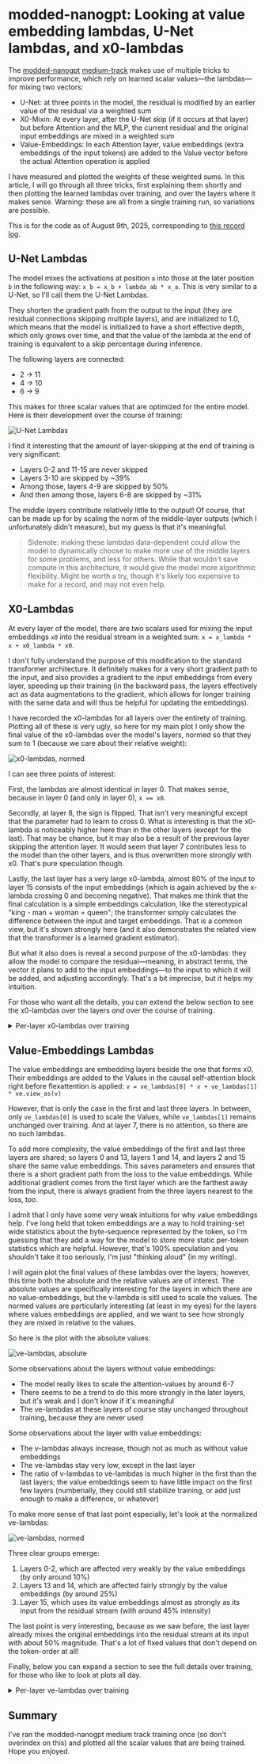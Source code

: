 # modded-nanogpt: Looking at value embedding lambdas, U-Net lambdas, and x0-lambdas

The [modded-nanogpt](https://github.com/KellerJordan/modded-nanogpt/tree/master) [medium-track](https://github.com/KellerJordan/modded-nanogpt/blob/master/train_gpt_medium.py) makes use of multiple tricks to improve performance, which rely on learned scalar values&mdash;the lambdas&mdash;for mixing two vectors:

- U-Net: at three points in the model, the residual is modified by an earlier value of the residual via a weighted sum
- X0-Mixin: At every layer, after the U-Net skip (if it occurs at that layer) but before Attention and the MLP, the current residual and the original input embeddings are mixed in a weighted sum
- Value-Embeddings: In each Attention layer, value embeddings (extra embeddings of the input tokens) are added to the Value vector before the actual Attention operation is applied

I have measured and plotted the weights of these weighted sums. In this article, I will go through all three tricks, first explaining them shortly and then plotting the learned lambdas over training, and over the layers where it makes sense. Warning: these are all from a single training run, so variations are possible.

This is for the code as of August 9th, 2025, corresponding to [this record log](https://github.com/KellerJordan/modded-nanogpt/blob/master/records/042225_GPT2Medium_Record8/075_640429f2-e726-4e83-aa27-684626239ffc.txt).

## U-Net Lambdas

The model mixes the activations at position `a` into those at the later position `b` in the following way: `x_b = x_b + lambda_ab * x_a`. This is very similar to a U-Net, so I'll call them the U-Net Lambdas.

They shorten the gradient path from the output to the input (they are residual connections skipping multiple layers), and are initialized to 1.0, which means that the model is initialized to have a short effective depth, which only grows over time, and that the value of the lambda at the end of training is equivalent to a skip percentage during inference.

The following layers are connected:

- 2 &rarr; 11
- 4 &rarr; 10
- 6 &rarr; 9

This makes for three scalar values that are optimized for the entire model. Here is their development over the course of training:

![U-Net Lambdas](images/unet-lambdas.png)

I find it interesting that the amount of layer-skipping at the end of training is very significant:

- Layers 0-2 and 11-15 are never skipped
- Layers 3-10 are skipped by ~39%
- Among those, layers 4-9 are skipped by 50%
- And then among those, layers 6-8 are skipped by ~31%

The middle layers contribute relatively little to the output! Of course, that can be made up for by scaling the norm of the middle-layer outputs (which I unfortunately didn't measure), but my guess is that it's meaningful.

> Sidenote: making these lambdas data-dependent could allow the model to dynamically choose to make more use of the middle layers for some problems, and less for others. While that wouldn't save compute in this architecture, it would give the model more algorithmic flexibility. Might be worth a try, though it's likely too expensive to make for a record, and may not even help.

## X0-Lambdas

At every layer of the model, there are two scalars used for mixing the input embeddings `x0` into the residual stream in a weighted sum: `x = x_lambda * x + x0_lambda * x0`.

I don't fully understand the purpose of this modification to the standard transformer architecture. It definitely makes for a very short gradient path to the input, and also provides a gradient to the input embeddings from every layer, speeding up their training (in the backward pass, the layers effectively act as data augmentations to the gradient, which allows for longer training with the same data and will thus be helpful for updating the embeddings).

I have recorded the x0-lambdas for all layers over the entirety of training. Plotting all of these is very ugly, so here for my main plot I only show the final value of the x0-lambdas over the model's layers, normed so that they sum to 1 (because we care about their relative weight):

![x0-lambdas, normed](images/x0_lambdas_normed.png)

I can see three points of interest:

First, the lambdas are almost identical in layer 0. That makes sense, because in layer 0 (and only in layer 0), `x == x0`.

Secondly, at layer 8, the sign is flipped. That isn't very meaningful except that the parameter had to learn to cross 0. What is interesting is that the x0-lambda is noticeably higher here than in the other layers (except for the last). That may be chance, but it may also be a result of the previous layer skipping the attention layer. It would seem that layer 7 contributes less to the model than the other layers, and is thus overwritten more strongly with x0. That's pure speculation though.

Lastly, the last layer has a very large x0-lambda, almost 80% of the input to layer 15 consists of the input embeddings (which is again achieved by the x-lambda crossing 0 and becoming negative). That makes me think that the final calculation is a simple embeddings calculation, like the stereotypical "king - man + woman = queen"; the transformer simply calculates the difference between the input and target embeddings. That is a common view, but it's shown strongly here (and it also demonstrates the related view that the transformer is a learned gradient estimator).

But what it also does is reveal a second purpose of the x0-lambdas: they allow the model to compare the residual&mdash;meaning, in abstract terms, the vector it plans to add to the input embeddings&mdash;to the input to which it will be added, and adjusting accordingly. That's a bit imprecise, but it helps my intuition.

For those who want all the details, you can extend the below section to see the x0-lambdas over the layers *and* over the course of training.

<details>
<summary>Per-layer x0-lambdas over training</summary>

First the normalized values:

![x0-lambdas normed, layers 0-3](images/x0_lambdas_0-3_normed.png)
![x0-lambdas normed, layers 4-7](images/x0_lambdas_4-7_normed.png)
![x0-lambdas normed, layers 8-11](images/x0_lambdas_8-11_normed.png)
![x0-lambdas normed, layers 12-15](images/x0_lambdas_12-15_normed.png)

And, for the sake of completeness, here are the un-normed values:

![x0-lambdas un-normed, layers 0-3](images/x0_lambdas_0-3.png)
![x0-lambdas un-normed, layers 4-7](images/x0_lambdas_4-7.png)
![x0-lambdas un-normed, layers 8-11](images/x0_lambdas_8-11.png)
![x0-lambdas un-normed, layers 12-15](images/x0_lambdas_12-15.png)

</details>

## Value-Embeddings Lambdas

The value embeddings are embedding layers beside the one that forms x0. Their embeddings are added to the Values in the causal self-attention block right before flexattention is applied: `v = ve_lambdas[0] * v + ve_lambdas[1] * ve.view_as(v)`

However, that is only the case in the first and last three layers. In between, only `ve_lambdas[0]` is used to scale the Values, while `ve_lambdas[1]` remains unchanged over training. And at layer 7, there is no attention, so there are no such lambdas.

To add more complexity, the value embeddings of the first and last three layers are shared; so layers 0 and 13, layers 1 and 14, and layers 2 and 15 share the same value embeddings. This saves parameters and ensures that there is a short gradient path from the loss to the value embeddings. While additional gradient comes from the first layer which are the farthest away from the input, there is always gradient from the three layers nearest to the loss, too.

I admit that I only have some very weak intuitions for why value embeddings help. I've long held that token embeddings are a way to hold training-set wide statistics about the byte-sequence represented by the token, so I'm guessing that they add a way for the model to store more static per-token statistics which are helpful. However, that's 100% speculation and you shouldn't take it too seriously, I'm just "thinking aloud" (in my writing).

I will again plot the final values of these lambdas over the layers; however, this time both the absolute and the relative values are of interest. The absolute values are specifically interesting for the layers in which there are no value-embeddings, but the v-lambda is sitll used to scale the values. The normed values are particularly interesting (at least in my eyes) for the layers where values embeddings are applied, and we want to see how strongly they are mixed in relative to the values.

So here is the plot with the absolute values:

![ve-lambdas, absolute](images/ve_lambdas.png)

Some observations about the layers without value embeddings:

- The model really likes to scale the attention-values by around 6-7
- There seems to be a trend to do this more strongly in the later layers, but it's weak and I don't know if it's meaningful
- The ve-lambdas at these layers of course stay unchanged throughout training, because they are never used

Some observations about the layer with value embeddings:

- The v-lambdas always increase, though not as much as without value embeddings
- The ve-lambdas stay very low, except in the last layer
- The ratio of v-lambdas to ve-lambdas is much higher in the first than the last layers; the value embeddings seem to have little impact on the first few layers (numberially, they could still stabilize training, or add just enough to make a difference, or whatever)

To make more sense of that last point especially, let's look at the normalized ve-lambdas:

![ve-lambdas, normed](images/ve_lambdas_normed.png)

Three clear groups emerge:

1. Layers 0-2, which are affected very weakly by the value embeddings (by only around 10%)
2. Layers 13 and 14, which are affected fairly strongly by the value embeddings (by around 25%)
3. Layer 15, which uses its value embeddings almost as strongly as its input from the residual stream (with around 45% intensity)

The last point is very interesting, because as we saw before, the last layer already mixes the original embeddings into the residual stream at its input with about 50% magnitude. That's a lot of fixed values that don't depend on the token-order at all!

Finally, below you can expand a section to see the full details over training, for those who like to look at plots all day.

<details>
<summary>Per-layer ve-lambdas over training</summary>

First the normalized values:

![ve-lambdas normed, layers 0-3](images/ve_lambdas_0-3_normed.png)
![ve-lambdas normed, layers 4-7](images/ve_lambdas_4-7_normed.png)
![ve-lambdas normed, layers 8-11](images/ve_lambdas_8-11_normed.png)
![ve-lambdas normed, layers 12-15](images/ve_lambdas_12-15_normed.png)

And, for the sake of completeness, here are the un-normed values:

![ve-lambdas un-normed, layers 0-3](images/ve_lambdas_0-3.png)
![ve-lambdas un-normed, layers 4-7](images/ve_lambdas_4-7.png)
![ve-lambdas un-normed, layers 8-11](images/ve_lambdas_8-11.png)
![ve-lambdas un-normed, layers 12-15](images/ve_lambdas_12-15.png)

</details>

## Summary

I've ran the modded-nanogpt medium track training once (so don't overindex on this) and plotted all the scalar values that are being trained. Hope you enjoyed.
